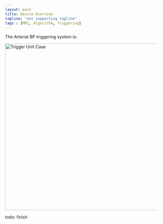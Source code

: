 ```yaml
---
layout: post
title: Device Overview
tagline: "not supporting tagline"
tags : [MRI, Algorithm, Triggering]
---
```


The Arterial BP triggering system is:

<img src="{{ site.url }}/images/unit_case.JPG" alt="Trigger Unit Case" style="width: 550px;"/>

todo: finish